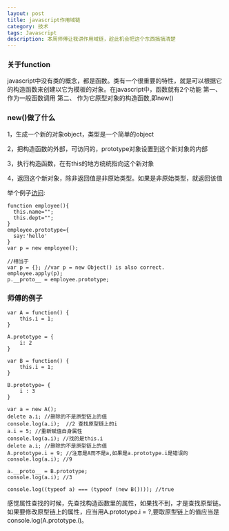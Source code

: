 ```yaml
---
layout: post
title: javascript作用域链
category: 技术
tags: Javascript
description: 本周师傅让我讲作用域链，趁此机会把这个东西搞搞清楚
---
```


### 关于function
javascript中没有类的概念，都是函数。类有一个很重要的特性，就是可以根据它的构造函数来创建以它为模板的对象。在javascript中，函数就有2个功能
第一、 作为一般函数调用
第二、 作为它原型对象的构造函数,即new()

### new()做了什么
1，生成一个新的对象object，类型是一个简单的object

2，把构造函数的外部，可访问的，prototype对象设置到这个新对象的内部

3，执行构造函数，在有this的地方统统指向这个新对象

4，返回这个新对象，除非返回值是非原始类型。如果是非原始类型，就返回该值

举个例子[访问](http://www.cnblogs.com/leo-penguin/archive/2010/03/20/1689048.html):

	function employee(){
      this.name="";
      this.dept="";
	}
	employee.prototype={
      say:'hello'
	}
	var p = new employee();
	
	//相当于
	var p = {}; //var p = new Object() is also correct.
	employee.apply(p);
	p.__proto__ = employee.prototype;

### 师傅的例子

	var A = function() {
    	this.i = 1;
	}

	A.prototype = {
    	i: 2
	}

	var B = function() {
    	this.i = 1;
	}

	B.prototype= {
    	i : 3
	}

	var a = new A();
	delete a.i; //删除的不是原型链上的值
	console.log(a.i);  //2 查找原型链上的i
	a.i = 5; //重新赋值自身属性
	console.log(a.i); //找的是this.i
	delete a.i; //删除的不是原型链上的值
	A.prototype.i = 9; //注意是A而不是a,如果是a.prototype.i是错误的
	console.log(a.i); //9

	a.__proto__ = B.prototype;
	console.log(a.i); //3

	console.log((typeof a) === (typeof (new B()))); //true
	
感觉属性查找的时候，先查找构造函数里的属性，如果找不到，才是查找原型链。如果要修改原型链上的属性，应当用A.prototype.i = ?,要取原型链上的值应当是console.log(A.prototype.i)。
	
